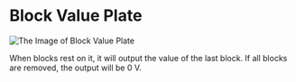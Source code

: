 # Block Value Plate <Badge text="v1.0" type="info"/>

<img alt="The Image of Block Value Plate" src="/images/expand/sensors/GVBlockValuePlateBlock.webp" class="center_image small">

When blocks rest on it, it will output the value of the last block. If all blocks are removed, the output will be 0 V.
